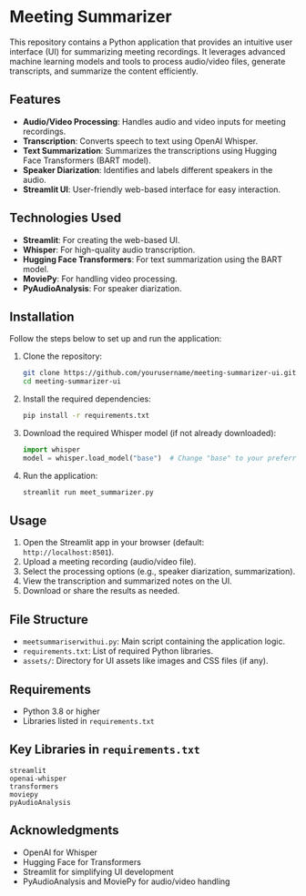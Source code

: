 # Meeting Summarizer 

This repository contains a Python application that provides an intuitive user interface (UI) for summarizing meeting recordings. It leverages advanced machine learning models and tools to process audio/video files, generate transcripts, and summarize the content efficiently.

## Features

- **Audio/Video Processing**: Handles audio and video inputs for meeting recordings.
- **Transcription**: Converts speech to text using OpenAI Whisper.
- **Text Summarization**: Summarizes the transcriptions using Hugging Face Transformers (BART model).
- **Speaker Diarization**: Identifies and labels different speakers in the audio.
- **Streamlit UI**: User-friendly web-based interface for easy interaction.

## Technologies Used

- **Streamlit**: For creating the web-based UI.
- **Whisper**: For high-quality audio transcription.
- **Hugging Face Transformers**: For text summarization using the BART model.
- **MoviePy**: For handling video processing.
- **PyAudioAnalysis**: For speaker diarization.

## Installation

Follow the steps below to set up and run the application:

1. Clone the repository:
   ```bash
   git clone https://github.com/yourusername/meeting-summarizer-ui.git
   cd meeting-summarizer-ui
   ```

2. Install the required dependencies:
   ```bash
   pip install -r requirements.txt
   ```

3. Download the required Whisper model (if not already downloaded):
   ```python
   import whisper
   model = whisper.load_model("base")  # Change "base" to your preferred model size
   ```

4. Run the application:
   ```bash
   streamlit run meet_summarizer.py
   ```

## Usage

1. Open the Streamlit app in your browser (default: `http://localhost:8501`).
2. Upload a meeting recording (audio/video file).
3. Select the processing options (e.g., speaker diarization, summarization).
4. View the transcription and summarized notes on the UI.
5. Download or share the results as needed.

## File Structure

- `meetsummariserwithui.py`: Main script containing the application logic.
- `requirements.txt`: List of required Python libraries.
- `assets/`: Directory for UI assets like images and CSS files (if any).

## Requirements

- Python 3.8 or higher
- Libraries listed in `requirements.txt`

## Key Libraries in `requirements.txt`

```text
streamlit
openai-whisper
transformers
moviepy
pyAudioAnalysis
```
## Acknowledgments

- OpenAI for Whisper
- Hugging Face for Transformers
- Streamlit for simplifying UI development
- PyAudioAnalysis and MoviePy for audio/video handling



